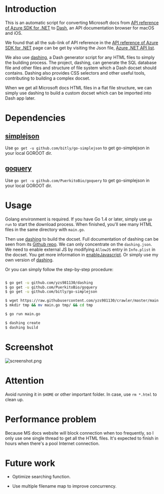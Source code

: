 # Introduction

This is an automatic script for converting Microsoft docs from [API reference of Azure SDK for .NET](https://docs.microsoft.com/en-us/dotnet/api/overview/azure/?view=azure-dotnet) to [Dash](https://kapeli.com/dash), an API documentation browser for macOS and iOS.

We found that all the sub-link of API reference in the [API reference of Azure SDK for .NET](https://docs.microsoft.com/en-us/dotnet/api/overview/azure/?view=azure-dotnet) page can be get by visiting the Json file, [Azure .NET API list](https://docs.microsoft.com/api/apibrowser/dotnet/namespaces?moniker=azure-dotnet&api-version=0.2 ). 

We also use [dashing](https://github.com/technosophos/dashing), a Dash generator script for any HTML files to simply the building process. The project, dashing, can generate the SQL database file and other files and structure of file system which a Dash docset should contains. Dashing also provides CSS selectors and other useful tools, contributing to building a complex docset.

When we get all Microsoft docs HTML files in a flat file structure, we can simply use dashing to build a custom docset which can be imported into Dash app later.

# Dependencies

## [simplejson](https://github.com/bitly/go-simplejson)

Use `go get -u github.com/bitly/go-simplejson` to get go-simplejson in your local GOROOT dir.

## [goquery](https://github.com/PuerkitoBio/goquery)

Use `go get -u github.com/PuerkitoBio/goquery` to get go-simplejson in your local GOROOT dir.

# Usage

Golang environment is required. If you have Go 1.4 or later, simply use `go run` to start the download process. When finished, you'll see many HTML files in the same directory with `main.go`.

Then use [dashing](https://github.com/technosophos/dashing) to build the docset. Full documentation of dashing can be seen from its [Github repo](https://github.com/technosophos/dashing/blob/master/README.md). We can only concentrate on the `dashing.json`. We need to enable external JS by modifying `AllowJS` entry in `Info.plist` in the docset. You get more information in [enableJavascript](https://kapeli.com/docsets#enableJavascript). Or simply use my own version of [dashing](https://github.com/yzs981130/dashing).

Or you can simply follow the step-by-step procedure:


```bash

$ go get -u github.com/yzs981130/dashing
$ go get -u github.com/PuerkitoBio/goquery
$ go get -u github.com/bitly/go-simplejson

$ wget https://raw.githubusercontent.com/yzs981130/crawler/master/main.go
$ mkdir tmp && mv main.go tmp/ && cd tmp

$ go run main.go

$ dashing create
$ dashing build

```


# Screenshot

![screenshot.png](https://i.loli.net/2018/04/09/5acabd41821e2.png)

# Attention

Avoid running it in `$HOME` or other important folder. In case, use `rm *.html` to clean up.


# Performance problem
Because MS docs website will block connection when too frequently, so I only use one single thread to get all the HTML files. It's expected to finish in hours when there's a pool Internet connection.

# Future work

- Optimize searching function.

- Use multiple filename map to improve concurrency.